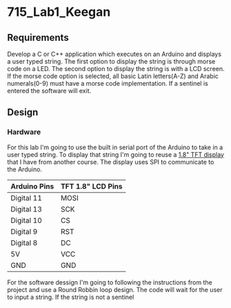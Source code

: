 # 715_Lab1_Keegan

## Requirements
Develop a C or C++ application which executes on an Arduino and displays a user typed string. The first option to display the string is through morse code on a LED. The second option to display the string is with a LCD screen. If the morse code option is selected, all basic Latin letters(A-Z) and Arabic numerals(0-9) must have a morse code implementation. If a sentinel is entered the software will exit.

## Design

### Hardware
For this lab I'm going to use the built in serial port of the Arduino to take in a user typed string. To display that string I'm going to reuse a [1.8" TFT display](https://www.adafruit.com/product/358) that I have from another course. The display uses SPI to communicate to the Arduino. 

| Arduino Pins  | TFT 1.8" LCD Pins |
| ------------- | ------------------|
| Digital 11    | MOSI              |
| Digital 13    | SCK               |
| Digital 10    | CS                |
| Digital 9     | RST               |
| Digital 8     | DC                |
| 5V            | VCC               |
| GND           | GND               |

For the software dessign I'm going to following the instructions from the project and use a Round Robbin loop design. The code will wait for the user to input a string. If the string is not a sentinel 

